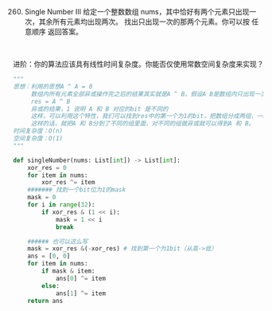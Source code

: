 260. Single Number III
给定一个整数数组 nums，其中恰好有两个元素只出现一次，其余所有元素均出现两次。 找出只出现一次的那两个元素。你可以按 任意顺序 返回答案。

 

进阶：你的算法应该具有线性时间复杂度。你能否仅使用常数空间复杂度来实现？

```python
"""
思想：利用的思想A ^ A = 0
     数组内所有元素全部异或操作完之后的结果其实就是A ^ B，假设A B是数组内只出现一次的元素
     res = A ^ B
     异或的结果，1 说明 A 和 B 对应的bit 是不同的
     这样，可以利用这个特性，我们可以找到res中的第一个为1的bit，把数组分成两组，一组是在对应bit上为1的所有的元素，另一组是对应bit上为0的所有元素。
     这样的话，就把A 和 B分到了不同的组里面，对不同的组做异或就可以得到A 和 B。
时间复杂度：O(n)
空间复杂度：O(1)
"""

def singleNumber(nums: List[int]) -> List[int]:
    xor_res = 0
    for item in nums:
        xor_res ^= item
    ####### 找到一个bit位为1的mask
    mask = 0
    for i in range(32):
        if xor_res & (1 << i):
            mask = 1 << i
            break

    ###### 也可以这么写
    mask = xor_res &(-xor_res) # 找到第一个为1bit（从高->低）
    ans = [0, 0]
    for item in nums:
        if mask & item:
            ans[0] ^= item
        else:
            ans[1] ^= item
    return ans
```
